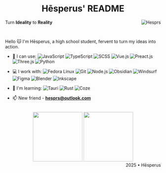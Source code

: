 <h1 align="center">Hēsperus' README</h1>

Turn **Ideality** to **Reality** <img src="https://komarev.com/ghpvc/?username=hesprs&style=flat" alt="Hesprs" align="right" />

<br>

Hello 🐱 I'm Hēsperus, a high school student, fervent to turn my ideas into action.

- 🚀 I can use:
  ![JavaScript](https://img.shields.io/badge/JavaScript-black?style=flat&logo=javascript)
  ![TypeScript](https://img.shields.io/badge/TypeScript-black?style=flat&logo=typescript)
  ![SCSS](https://img.shields.io/badge/SCSS-black?style=flat&logo=sass)
  ![Vue.js](https://img.shields.io/badge/Vue-black?style=flat&logo=Vue.js)
  ![Preact.js](https://img.shields.io/badge/Preact-black?style=flat&logo=preact)
  ![Three.js](https://img.shields.io/badge/Three-black?style=flat&logo=threedotjs)
  ![Python](https://img.shields.io/badge/Python-black?style=flat&logo=python)

- 💻 I work with:
  ![Fedora Linux](https://img.shields.io/badge/Fedora%20Linux-black?style=flat&logo=fedora)
  ![Git](https://img.shields.io/badge/Git-black?style=flat&logo=git)
  ![Node.js](https://img.shields.io/badge/Node.js-black?style=flat&logo=nodedotjs)
  ![Obsidian](https://img.shields.io/badge/Obsidian-black?style=flat&logo=obsidian)
  ![Windsurf](https://img.shields.io/badge/Windsurf-black?style=flat&logo=windsurf)
  ![Figma](https://img.shields.io/badge/Figma-black?style=flat&logo=figma)
  ![Blender](https://img.shields.io/badge/Blender-black?style=flat&logo=blender)
  ![Inkscape](https://img.shields.io/badge/Inkscape-black?style=flat&logo=inkscape)
  
- 🌱 I'm learning:
  ![Tauri](https://img.shields.io/badge/Tauri-black?style=flat&logo=tauri)
  ![Rust](https://img.shields.io/badge/Rust-black?style=flat&logo=rust)
  ![Coze](https://img.shields.io/badge/Coze-black?style=flat&logo=coze)

- 📫 New friend - **hesprs@outlook.com**

<br>

<div align="center">
  <img src="https://github-readme-stats.vercel.app/api?username=hesprs&show_icons=true&theme=dark" style="height: 160px;"/>
  <img src="https://github-readme-stats.vercel.app/api/top-langs/?username=hesprs&layout=compact&theme=dark&hide=mdx" style="height: 160px;"/>
</div>

<div align="right">2025 • Hēsperus</div>
